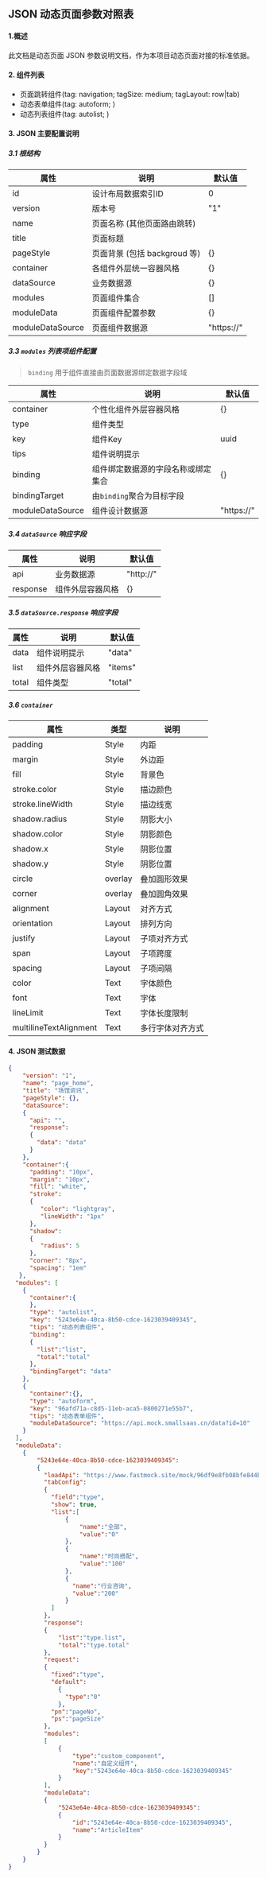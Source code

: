 ## JSON 动态页面参数对照表

#### 1.概述

此文档是动态页面 JSON 参数说明文档，作为本项目动态页面对接的标准依据。

#### 2. 组件列表

- 页面跳转组件(tag: navigation; tagSize: medium; tagLayout: row|tab)
- 动态表单组件(tag: autoform; )
- 动态列表组件(tag: autolist; )

#### 3. JSON 主要配置说明

##### 3.1 根结构

| 属性          | 说明                                | 默认值   |
| ------------- | ----------------------------------- | -------- |
| id            | 设计布局数据索引ID                   | 0       |
| version       | 版本号                              | "1"      |
| name          | 页面名称 (其他页面路由跳转)           |         |
| title         | 页面标题                            |         |
| pageStyle     | 页面背景 (包括 backgroud 等)         | {} |
| container     | 各组件外层统一容器风格                |  {}     |
| dataSource    | 业务数据源                           | {}      |
| modules       | 页面组件集合                         | []       |
| moduleData    | 页面组件配置参数                     | {}       |
| moduleDataSource | 页面组件数据源                    | "https://"  |

##### 3.3 `modules` 列表项组件配置
> `binding`  用于组件直接由页面数据源绑定数据字段域

| 属性            | 说明                       | 默认值 |
| --------------- | --------------------------| ------ |
| container       | 个性化组件外层容器风格      |  {}   |
| type            | 组件类型                   |       |
| key             | 组件Key                    | uuid  |
| tips            | 组件说明提示               |       |
| binding         | 组件绑定数据源的字段名称或绑定集合  | {}    |
| bindingTarget   | 由`binding`聚合为目标字段  |      |
| moduleDataSource| 组件设计数据源             | "https://" |

##### 3.4 `dataSource` 响应字段
| 属性            | 说明                       | 默认值 |
| --------------- | --------------------------| ------ |
| api            | 业务数据源                  | "http://" |
| response       | 组件外层容器风格            |  {}  |

##### 3.5 `dataSource.response` 响应字段
| 属性            | 说明                       | 默认值 |
| --------------- | --------------------------| ------ |
| data            | 组件说明提示               | "data"  |
| list           | 组件外层容器风格            |  "items" |
| total           | 组件类型                   | "total" |

##### 3.6 `container`

| 属性         | 类型      | 说明              |
| ----------- | --------- | ----------------- |
| padding      | Style    | 内距              |
| margin       | Style    | 外边距            |
| fill         | Style    | 背景色            |
| stroke.color | Style    | 描边颜色          |
| stroke.lineWidth    | Style    |     描边线宽 |
| shadow.radius| Style    | 阴影大小 |
| shadow.color | Style    | 阴影颜色 |
| shadow.x     | Style    | 阴影位置 |
| shadow.y     | Style    | 阴影位置  |
| circle       | overlay  | 叠加圆形效果 |
| corner       | overlay  | 叠加圆角效果 |
| alignment    | Layout   | 对齐方式 |
| orientation  | Layout   | 排列方向 |
| justify      | Layout   | 子项对齐方式 |
| span         | Layout   | 子项跨度 |
| spacing      | Layout   | 子项间隔 |
| color        | Text     | 字体颜色 |
| font         | Text     | 字体     |
| lineLimit    | Text     | 字体长度限制 |
| multilineTextAlignment | Text | 多行字体对齐方式 |


#### 4. JSON 测试数据

```json
{  
    "version": "1",
    "name": "page_home",
    "title": "场馆资讯",
    "pageStyle": {},
    "dataSource":
    {
      "api": "",
      "response":
      {
        "data": "data"
      }
    },
    "container":{
      "padding": "10px",
      "margin": "10px",
      "fill": "white",
      "stroke": 
      {
         "color": "lightgray",
         "lineWidth": "1px"
      },
      "shadow":
      {
         "radius": 5
      },
      "corner": "8px",
      "spacing": "1em"
   },
  "modules": [
    {
      "container":{
      },
      "type": "autolist",
      "key": "5243e64e-40ca-8b50-cdce-1623039409345",
      "tips": "动态列表组件",
      "binding": 
      {
        "list":"list",
        "total":"total"
      },
      "bindingTarget": "data"
    },
    {
      "container":{},
      "type": "autoform",
      "key": "96afd71a-c8d5-11eb-aca5-0800271e55b7",
      "tips": "动态表单组件",
      "moduleDataSource": "https://api.mock.smallsaas.cn/data?id=10"
    }
  ], 
  "moduleData":
    {
        "5243e64e-40ca-8b50-cdce-1623039409345":
        {
          "loadApi": "https://www.fastmock.site/mock/96df9e8fb08bfe844b3e565f5a3206fe/test/api/pub/getList",
          "tabConfig":
          {
            "field":"type",
            "show": true,
            "list":[
                {
                    "name":"全部",
                    "value":"0"
                },
                {
                    "name":"时尚搭配",
                    "value":"100"
                },
                {
                  "name":"行业咨询",
                  "value":"200"
                }
            ]
          },
          "response":
          {
              "list":"type.list",
              "total":"type.total"
          },
          "request":
          {
            "fixed":"type",
            "default":
              {
                "type":"0"
              },
            "pn":"pageNo",
            "ps":"pageSize"
          },
          "modules":
          [
              {
                  "type":"custom_component",
                  "name":"自定义组件",
                  "key":"5243e64e-40ca-8b50-cdce-1623039409345"
              }
          ],
          "moduleData":
          {
              "5243e64e-40ca-8b50-cdce-1623039409345":
              {
                  "id":"5243e64e-40ca-8b50-cdce-1623039409345",
                  "name":"ArticleItem"
              }
          }
        }
    }
}
```